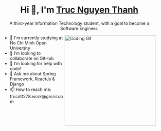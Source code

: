 <h1 align="center"> Hi 👋, I'm <a href="https://github.com/TrucThanh278">Truc Nguyen Thanh</a> </h1>
<p align="center">
A third-year Information Technology student, with a goal to become a Software Engineer.
</p>

<img align="right" src="https://i.giphy.com/media/v1.Y2lkPTc5MGI3NjExMzY3Ym5kcmtnamtkenI3dHZvbm52ZG84ZXR0c2I3eHFmZnIzNW1mcSZlcD12MV9pbnRlcm5hbF9naWZfYnlfaWQmY3Q9Zw/Y4ak9Ki2GZCbJxAnJD/giphy.gif" width="300" alt="Coding Gif" />

<ul>
    <li>🌱 I'm currently studying at Ho Chi Minh Open University</li>
    <li>👯 I’m looking to collaborate on GitHub</li>
    <li>🤔 I’m looking for help with code!</li>
    <li>💬 Ask me about Spring Framework, ReactJs & Django</li>
    <li>📫 How to reach me: trucntt278.work@gmail.com</li>
</ul>







<!--
**TrucThanh278/TrucThanh278** is a ✨ _special_ ✨ repository because its `README.md` (this file) appears on your GitHub profile.

Here are some ideas to get you started:

- 🔭 I’m currently working on ...
- 🌱 I’m currently studying at Ho Chi Minh Open University ...
- 👯 I’m looking to collaborate on ...
- 🤔 I’m looking for help with ...
- 💬 Ask me about ...
- 📫 How to reach me: ...
- 😄 Pronouns: ...
- ⚡ Fun fact: ...
-->
<!--
<div align="left" > 
        <ul>
                <li>🌱 I'm currently studying at Ho Chi Minh Open University</li>
                <li>👯 I’m looking to collaborate on GitHub</li>
                <li>🤔 I’m looking for help with code!</li>
                <li>💬 Ask me about Spring Framework, ReactJs & Django</li>
                <li>📫 How to reach me trucntt278.work@gmail.com</li>
        </ul>
</div>
-->
